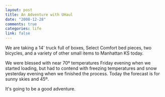 ```yaml
--- 
layout: post
title: An Adventure with UHaul
date: "2008-12-28"
comments: true
categories: life
link: false
---
```

We are taking a 14' truck full of boxes, Select Comfort bed pieces, two bicycles, and a variety of other small items to Manhattan KS today.

We were blessed with near 70º temperatures Friday evening when we started loading, but had to contend with freezing temperatures and snow yesterday evening when we finished the process.  Today the forecast is for sunny skies and 45º.

It's going to be a good adventure.
